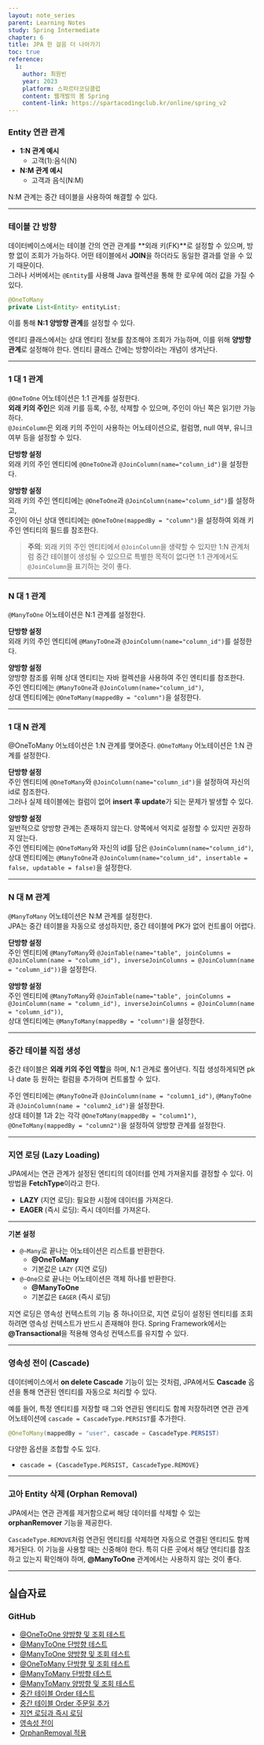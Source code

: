 ```yaml
---
layout: note_series
parent: Learning Notes
study: Spring Intermediate
chapter: 6
title: JPA 한 걸음 더 나아가기
toc: true
reference:
  1:
    author: 최원빈
    year: 2023
    platform: 스파르타코딩클럽
    content: 웹개발의 봄 Spring
    content-link: https://spartacodingclub.kr/online/spring_v2
---
```


### Entity 연관 관계
- **1:N 관계 예시**
    - 고객(1):음식(N)
- **N:M 관계 예시**
    - 고객과 음식(N:M)

N:M 관계는 중간 테이블을 사용하여 해결할 수 있다.

---

### 테이블 간 방향

데이터베이스에서는 테이블 간의 연관 관계를 **외래 키(FK)**로 설정할 수 있으며, 방향 없이 조회가 가능하다. 
어떤 테이블에서 **JOIN**을 하더라도 동일한 결과를 얻을 수 있기 때문이다.  
그러나 서버에서는 `@Entity`를 사용해 Java 컬렉션을 통해 한 로우에 여러 값을 가질 수 있다.

```java
@OneToMany
private List<Entity> entityList;
```

이를 통해 **N:1 양방향 관계**를 설정할 수 있다.

엔티티 클래스에서는 상대 엔티티 정보를 참조해야 조회가 가능하며, 이를 위해 **양방향 관계**로 설정해야 한다. 
엔티티 클래스 간에는 방향이라는 개념이 생겨난다.

---

### 1 대 1 관계
`@OneToOne` 어노테이션은 1:1 관계를 설정한다.  
**외래 키의 주인**은 외래 키를 등록, 수정, 삭제할 수 있으며, 주인이 아닌 쪽은 읽기만 가능하다.  
`@JoinColumn`은 외래 키의 주인이 사용하는 어노테이션으로, 컬럼명, null 여부, 유니크 여부 등을 설정할 수 있다.

**단방향 설정**  
외래 키의 주인 엔티티에 `@OneToOne`과 `@JoinColumn(name="column_id")`을 설정한다.

**양방향 설정**  
외래 키의 주인 엔티티에는 `@OneToOne`과 `@JoinColumn(name="column_id")`를 설정하고,  
주인이 아닌 상대 엔티티에는 `@OneToOne(mappedBy = "column")`을 설정하여 외래 키 주인 엔티티의 필드를 참조한다.

> **주의**: 외래 키의 주인 엔티티에서 `@JoinColumn`을 생략할 수 있지만 1:N 관계처럼 중간 테이블이 생성될 수 있으므로 특별한 목적이 없다면 1:1 관계에서도 `@JoinColumn`을 표기하는 것이 좋다.

---

### N 대 1 관계
`@ManyToOne` 어노테이션은 N:1 관계를 설정한다.

**단방향 설정**  
외래 키의 주인 엔티티에 `@ManyToOne`과 `@JoinColumn(name="column_id")`를 설정한다.

**양방향 설정**  
양방향 참조를 위해 상대 엔티티는 자바 컬렉션을 사용하여 주인 엔티티를 참조한다.  
주인 엔티티에는 `@ManyToOne`과 `@JoinColumn(name="column_id")`,  
상대 엔티티에는 `@OneToMany(mappedBy = "column")`을 설정한다.

---

### 1 대 N 관계
@OneToMany 어노테이션은 1:N 관계를 맺어준다.
`@OneToMany` 어노테이션은 1:N 관계를 설정한다.

**단방향 설정**  
주인 엔티티에 `@OneToMany`와 `@JoinColumn(name="column_id")`을 설정하여 자신의 id로 참조한다.  
그러나 실제 테이블에는 컬럼이 없어 **insert 후 update**가 되는 문제가 발생할 수 있다.

**양방향 설정**  
일반적으로 양방향 관계는 존재하지 않는다. 양쪽에서 억지로 설정할 수 있지만 권장하지 않는다.  
주인 엔티티에는 `@OneToMany`와 자신의 id를 담은 `@JoinColumn(name="column_id")`,  
상대 엔티티에는 `@ManyToOne`과 `@JoinColumn(name="column_id", insertable = false, updatable = false)`을 설정한다.

---

### N 대 M 관계
`@ManyToMany` 어노테이션은 N:M 관계를 설정한다.  
JPA는 중간 테이블을 자동으로 생성하지만, 중간 테이블에 PK가 없어 컨트롤이 어렵다.

**단방향 설정**  
주인 엔티티에 `@ManyToMany`와 `@JoinTable(name="table", joinColumns = @JoinColumn(name = "column_id"), inverseJoinColumns = @JoinColumn(name = "column_id"))`을 설정한다.

**양방향 설정**  
주인 엔티티에 `@ManyToMany`와 `@JoinTable(name="table", joinColumns = @JoinColumn(name = "column_id"), inverseJoinColumns = @JoinColumn(name = "column_id"))`,  
상대 엔티티에는 `@ManyToMany(mappedBy = "column")`을 설정한다.

---

### 중간 테이블 직접 생성
중간 테이블은 **외래 키의 주인 역할**을 하며, N:1 관계로 풀어낸다.
직접 생성하게되면 pk나 date 등 원하는 컬럼을 추가하며 컨트롤할 수 있다.

주인 엔티티에는 `@ManyToOne`과 `@JoinColumn(name = "column1_id")`, `@ManyToOne`과 `@JoinColumn(name = "column2_id")`을 설정한다.  
상대 테이블 1과 2는 각각 `@OneToMany(mappedBy = "column1")`, `@OneToMany(mappedBy = "column2")`을 설정하여 양방향 관계를 설정한다.

---
### 지연 로딩 (Lazy Loading)

JPA에서는 연관 관계가 설정된 엔티티의 데이터를 언제 가져올지를 결정할 수 있다. 
이 방법을 **FetchType**이라고 한다.

- **LAZY** (지연 로딩): 필요한 시점에 데이터를 가져온다.
- **EAGER** (즉시 로딩): 즉시 데이터를 가져온다.

---

**기본 설정**

- `@~Many`로 끝나는 어노테이션은 리스트를 반환한다.
  - **@OneToMany**
  - 기본값은 `LAZY` (지연 로딩)
- `@~One`으로 끝나는 어노테이션은 객체 하나를 반환한다.
  - **@ManyToOne**
  - 기본값은 `EAGER` (즉시 로딩)

지연 로딩은 영속성 컨텍스트의 기능 중 하나이므로, 지연 로딩이 설정된 엔티티를 조회하려면 영속성 컨텍스트가 반드시 존재해야 한다.
Spring Framework에서는 **@Transactional**을 적용해 영속성 컨텍스트를 유지할 수 있다.

---

### 영속성 전이 (Cascade)

데이터베이스에서 **on delete Cascade** 기능이 있는 것처럼, JPA에서도 **Cascade** 옵션을 통해 연관된 엔티티를 자동으로 처리할 수 있다.

예를 들어, 특정 엔티티를 저장할 때 그와 연관된 엔티티도 함께 저장하려면 연관 관계 어노테이션에 `cascade = CascadeType.PERSIST`를 추가한다.

```java
@OneToMany(mappedBy = "user", cascade = CascadeType.PERSIST)
```
다양한 옵션을 조합할 수도 있다.
- `cascade = {CascadeType.PERSIST, CascadeType.REMOVE}`

---

### 고아 Entity 삭제 (Orphan Removal)
JPA에서는 연관 관계를 제거함으로써 해당 데이터를 삭제할 수 있는 **orphanRemover** 기능을 제공한다.

`CascadeType.REMOVE`처럼 연관된 엔티티를 삭제하면 자동으로 연결된 엔티티도 함께 제거된다. 이 기능을 사용할 때는 신중해야 한다.
특히 다른 곳에서 해당 엔티티를 참조하고 있는지 확인해야 하며, **@ManyToOne** 관계에서는 사용하지 않는 것이 좋다.

---
 
## 실습자료
### GitHub
- [@OneToOne 양방향 및 조회 테스트](https://github.com/JISU-YANG/study-jpa-advance/commit/9723a39f558d34192696c4526292f9ece258d705)
- [@ManyToOne 단방향 테스트](https://github.com/JISU-YANG/study-jpa-advance/commit/ca1b84105ec9e0c2a227a65bed722fce4dd6344f)
- [@ManyToOne 양방향 및 조회 테스트](https://github.com/JISU-YANG/study-jpa-advance/commit/7fac55650932da298f6ab45fb7d9a718cdfedf09)
- [@OneToMany 단방향 및 조회 테스트](https://github.com/JISU-YANG/study-jpa-advance/commit/02ef74dd6766015c822fea4059356aa95c9f4592)
- [@ManyToMany 단방향 테스트](https://github.com/JISU-YANG/study-jpa-advance/commit/ab8fe9290e56afd2111c192a0af4ee603d6d1588)
- [@ManyToMany 양방향 및 조회 테스트](https://github.com/JISU-YANG/study-jpa-advance/commit/2bc4ad0ebabb495b743af3943e7f68b0a7598e07)
- [중간 테이블 Order 테스트](https://github.com/JISU-YANG/study-jpa-advance/commit/82e98e21efde08e7dab996853f8f6ff5653299b8)
- [중간 테이블 Order 주문일 추가](https://github.com/JISU-YANG/study-jpa-advance/commit/14d73158aee5c31e7de4371721f312a3908a1893)
- [지연 로딩과 즉시 로딩](https://github.com/JISU-YANG/study-jpa-advance/commit/ed73beee2b573760bea96d95f95222fe2c78c066)
- [영속성 전이](https://github.com/JISU-YANG/study-jpa-advance/commit/7ab86d21b4c6c5e04e5bcc0a1e6fc1a09c72f40f)
- [OrphanRemoval 적용](https://github.com/JISU-YANG/study-jpa-advance/commit/1895dc7cce734c501fba593f18ba84845018117e)
